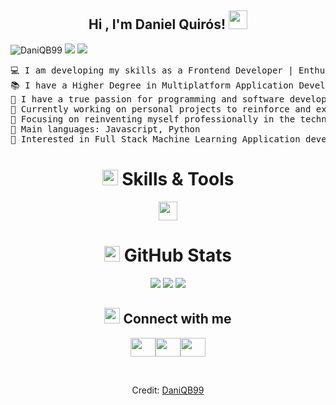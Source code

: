 <div align="center">
<h2> Hi , I'm Daniel Quirós! <img src="https://github.com/abdoachhoubi/abdoachhoubi/blob/main/gifs/Hi.gif" width="30"></h2>

<p align="left">
  <img src="https://komarev.com/ghpvc/?username=DaniQB99" alt="DaniQB99" />
  <img src="https://img.shields.io/badge/Focus-Frontend%20Development-dodgerblue" />
  <img src="https://img.shields.io/badge/Languages-English-dodgerblue" />
</p>

<pre align="left">
💻 I am developing my skills as a Frontend Developer | Enthuastic about new technologies
📚 I have a Higher Degree in Multiplatform Application Development and Industrial Mechatronics
📝 I have a true passion for programming and software development, constantly learning new technologies.
🔭 Currently working on personal projects to reinforce and expand my knowledge in programming, software design, and modern tools.
🌱 Focusing on reinventing myself professionally in the technology sector, eager to combine my creativity and continuous learning.
🌟 Main languages: Javascript, Python
🚩 Interested in Full Stack Machine Learning Application development
</pre>

# <img src="https://media2.giphy.com/media/QssGEmpkyEOhBCb7e1/giphy.gif?cid=ecf05e47a0n3gi1bfqntqmob8g9aid1oyj2wr3ds3mg700bl&rid=giphy.gif" width ="25"><b> Skills & Tools</b>

<div align="center">
  <img src="https://skillicons.dev/icons?i=html,css,js,java,py,nodejs,react,mysql,supabase,vscode,eclipse,sublime,github,aws,notion" height="30" /> 
</div>

# <img src = "https://i.pinimg.com/originals/65/c4/f4/65c4f452571be1261e9c623f7da488ac.gif" width = "25"><b> GitHub Stats</b>

<div align="center">

  [![](https://github-readme-stats.vercel.app/api?username=DaniQB99&show_icons=true&theme=tokyonight&hide_border=true&locale=en)](https://github.com/DaniQB99)
  [![](https://github-readme-streak-stats.herokuapp.com/?user=elanza-48&theme=tokyonight)](https://github.com/DaniQB99)
  [![](https://github-readme-stats.vercel.app/api/top-langs/?username=DaniQB99&theme=tokyonight&layout=compact)](https://github.com/DaniQB99)
  
</div>

## <img src="https://media.tenor.com/images/7e96d994f29b388f63f7aa77ff2bea78/tenor.gif" width="25"><b> Connect with me</b>
<p align="center">
  <a href="mailto:daniqb99@icloud.com" target="blank"><img src="https://skillicons.dev/icons?i=gmail" height="30" width="40"/></a><a href="https://www.instagram.com/daniqb99" target="blank"><img src="https://skillicons.dev/icons?i=instagram" height="30" width="40"/></a><a href="https://www.linkedin.com/in/daniel-quiros-barroso/" target="blank"><img src="https://skillicons.dev/icons?i=linkedin" height="30" width="40"/></a></a>
</p>
<br>

Credit: [DaniQB99](https://github.com/DaniQB99)
